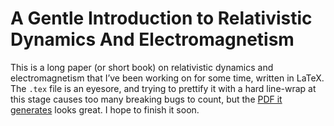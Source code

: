 # A Gentle Introduction to Relativistic Dynamics And Electromagnetism

This is a long paper (or short book) on relativistic dynamics and electromagnetism that I’ve been working on for some time, written in LaTeX. The `.tex` file is an eyesore, and trying to prettify it with a hard line-wrap at this stage causes too many breaking bugs to count, but the [PDF it generates](https://drive.google.com/open?id=0BzbijOFcLYkTSWJ5R0s5U1ZMYWM) looks great. I hope to finish it soon.